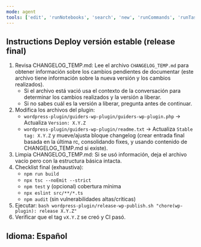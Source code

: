 ```yaml
---
mode: agent
tools: ['edit', 'runNotebooks', 'search', 'new', 'runCommands', 'runTasks', 'usages', 'vscodeAPI', 'think', 'problems', 'changes', 'testFailure', 'openSimpleBrowser', 'fetch', 'githubRepo', 'extensions', 'todos', 'runTests', 'Nx Mcp Server', 'context7', 'playwright', 'copilotCodingAgent', 'activePullRequest', 'openPullRequest', 'getPythonEnvironmentInfo', 'getPythonExecutableCommand', 'installPythonPackage', 'configurePythonEnvironment']
---
```

## Instructions Deploy versión estable (release final)
1. Revisa CHANGELOG_TEMP.md: Lee el archivo `CHANGELOG_TEMP.md` para obtener información sobre los cambios pendientes de documentar (este archivo tiene información sobre la nueva versión y los cambios realizados).
	- Si el archivo está vació usa el contexto de la conversación para determinar los cambios realizados y la versión a liberar.
	- Si no sabes cuál es la versión a liberar, pregunta antes de continuar.
2. Modifica los archivos del plugin:
	 - `wordpress-plugin/guiders-wp-plugin/guiders-wp-plugin.php` → Actualiza `Version: X.Y.Z`
	 - `wordpress-plugin/guiders-wp-plugin/readme.txt` → Actualiza `Stable tag: X.Y.Z` y mueve/ajusta bloque changelog (crear entrada final basada en la última rc, consolidando fixes, y usando contenido de CHANGELOG_TEMP.md si existe).
3. Limpia CHANGELOG_TEMP.md: Si se usó información, deja el archivo vacío pero con la estructura básica intacta.
4. Checklist final (exhaustiva):
	 - `npm run build`
	 - `npx tsc --noEmit --strict`
	 - `npm test` y (opcional) cobertura mínima
	 - `npx eslint src/**/*.ts`
	 - `npm audit` (sin vulnerabilidades altas/críticas)
5. Ejecutar: `bash wordpress-plugin/release-wp-publish.sh "chore(wp-plugin): release X.Y.Z"`
6. Verificar que el tag `vX.Y.Z` se creó y CI pasó.

## Idioma: Español